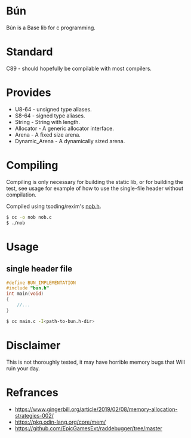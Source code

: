 # Bún
Bún is a Base lib for c programming.

# Standard
C89 - should hopefully be compilable with most compilers.

# Provides
- U8-64         - unsigned type aliases.
- S8-64         - signed type aliases.
- String        - String with length.
- Allocator     - A generic allocator interface.
- Arena         - A fixed size arena.
- Dynamic_Arena - A dynamically sized arena.
# Compiling
Compiling is only necessary for building the static lib, or for building the test, see usage for example of how to use the single-file header without compilation.

Compiled using tsoding/rexim's [nob.h](https://github.com/tsoding/nob.h/).
```sh
$ cc -o nob nob.c
$ ./nob
```
# Usage
## single header file
```c
#define BUN_IMPLEMENTATION
#include "bun.h"
int main(void)
{
    //...
}
```
```sh
$ cc main.c -I<path-to-bun.h-dir>
```

# Disclaimer
This is not thoroughly tested, it may have horrible memory bugs that Will ruin your day.

# Refrances
- https://www.gingerbill.org/article/2019/02/08/memory-allocation-strategies-002/
- https://pkg.odin-lang.org/core/mem/
- https://github.com/EpicGamesExt/raddebugger/tree/master
